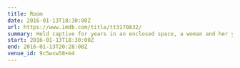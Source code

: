 ```yaml
---
title: Room
date: 2016-01-13T18:30:00Z
url: https://www.imdb.com/title/tt3170832/
summary: Held captive for years in an enclosed space, a woman and her young son finally gain their freedom, allowing the boy to experience the outside world for the first time.
start: 2016-01-13T18:30:00Z
end: 2016-01-13T20:28:00Z
venue_id: 9c5wxw58+m4
---
```

